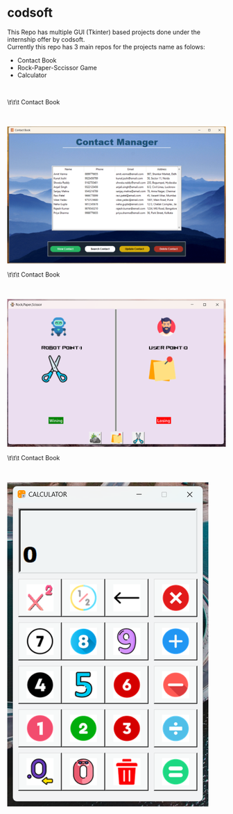 # codsoft
This Repo has multiple GUI (Tkinter) based projects done under the internship offer by codsoft.
<br>
Currently this repo has 3 main repos for the projects name as folows:<br>
<ul>
  <li>Contact Book</li>
  <li>Rock-Paper-Sccissor Game</li>
  <li>Calculator</li>
</ul>
<br>

<p></b>\t\t\t Contact Book </b></p>
<br>
<br>
<img src="Screenshot 2024-11-05 213559.png">
<br>
<p></b>\t\t\t Contact Book </b></p>
<br>
<br>
<img src="Screenshot 2024-10-09 212349.png">
<br>
<p></b>\t\t\t Contact Book </b></p>
<br>
<br>
<img src="screenshot.png">